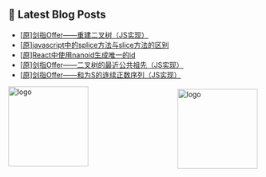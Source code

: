 ## 📕 Latest Blog Posts

<!-- BLOG-POST-LIST:START -->
- [[原]剑指Offer——重建二叉树（JS实现）](https://blog.csdn.net/sinat_41696687/article/details/115319257)
- [[原]javascript中的splice方法与slice方法的区别](https://blog.csdn.net/sinat_41696687/article/details/115319005)
- [[原]React中使用nanoid生成唯一的id](https://blog.csdn.net/sinat_41696687/article/details/115309621)
- [[原]剑指Offer——二叉树的最近公共祖先（JS实现）](https://blog.csdn.net/sinat_41696687/article/details/115293442)
- [[原]剑指Offer——和为S的连续正数序列（JS实现）](https://blog.csdn.net/sinat_41696687/article/details/115278463)
<!-- BLOG-POST-LIST:END -->
<img src="https://github-readme-stats.vercel.app/api?username=qq1120637483&show_icons=true" alt="logo" height="160" align="right" style="margin: 5px; margin-bottom: 20px;" />

<img src="https://github-profile-trophy.vercel.app/?username=qq1120637483&theme=flat&column=7" alt="logo" height="160" align="center" style="margin: auto; margin-bottom: 20px;" />


<!--
**qq1120637483/qq1120637483** is a ✨ _special_ ✨ repository because its `README.md` (this file) appears on your GitHub profile.

Here are some ideas to get you started:

- 🔭 I’m currently working on ...
- 🌱 I’m currently learning ...
- 👯 I’m looking to collaborate on ...
- 🤔 I’m looking for help with ...
- 💬 Ask me about ...
- 📫 How to reach me: ...
- 😄 Pronouns: ...
- ⚡ Fun fact: ...
-->

